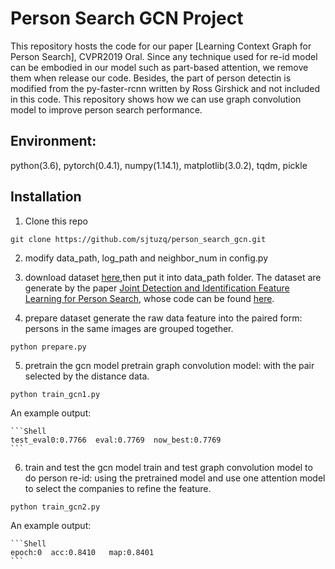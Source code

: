 # Person Search GCN Project

This repository hosts the code for our paper [Learning Context Graph for Person Search], CVPR2019 Oral. Since any technique used for re-id model can be embodied in our model such as part-based attention, we remove them when release our code. Besides, the part of person detectin is modified from the py-faster-rcnn written by Ross Girshick and not included in this code. This repository shows how we can use graph convolution model to improve person search performance.


## Environment:
python(3.6),
pytorch(0.4.1),
numpy(1.14.1), 
matplotlib(3.0.2),
tqdm,
pickle


## Installation

1. Clone this repo 

  ```Shell
  git clone https://github.com/sjtuzq/person_search_gcn.git
  ```

2. modify data_path, log_path and neighbor_num in config.py

3. download dataset [here](https://drive.google.com/open?id=1-pjZd-bZFTqV2F_34jr0q77-iEmjE4P5),then put it into data_path folder. The dataset are generate by the paper [Joint Detection and Identification Feature Learning for Person Search](https://arxiv.org/abs/1604.01850), whose code can be found [here](https://github.com/ShuangLI59/person\_search).

4. prepare dataset 
  generate the raw data feature into the paired form: persons in the same images are grouped together.

  ```Shell
  python prepare.py
  ```

5. pretrain the gcn model
  pretrain graph convolution model: with the pair selected by the distance data.

  ```Shell
  python train_gcn1.py
  ```
An example output:

    ```Shell
	test_eval0:0.7766  eval:0.7769  now_best:0.7769
    ```

6. train and test the gcn model
 train and test graph convolution model to do person re-id: using the pretrained model and use one attention model to select the companies to refine the feature.

  ```Shell
  python train_gcn2.py
  ```
  
An example output:

    ```Shell
	epoch:0  acc:0.8410   map:0.8401
    ```
